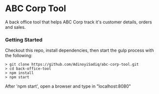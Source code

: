 # ABC Corp Tool

A back office tool that helps ABC Corp track it's customer details, orders and sales.

### Getting Started

Checkout this repo, install dependencies, then start the gulp process with the following:

```
> git clone https://github.com/AdinoyiSadiq/abc-corp-tool.git
> cd back-office-tool
> npm install
> npm start
```

After 'npm start', open a browser and type in "localhost:8080"